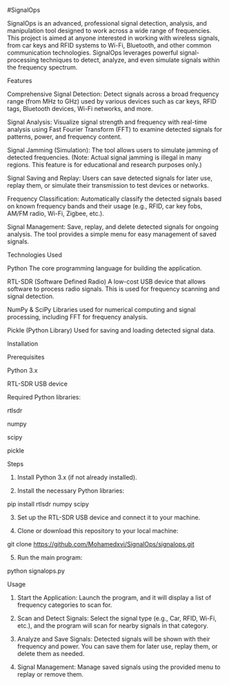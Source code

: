 #SignalOps

SignalOps is an advanced, professional signal detection, analysis, and manipulation tool designed to work across a wide range of frequencies. This project is aimed at anyone interested in working with wireless signals, from car keys and RFID systems to Wi-Fi, Bluetooth, and other common communication technologies. SignalOps leverages powerful signal-processing techniques to detect, analyze, and even simulate signals within the frequency spectrum.

Features

Comprehensive Signal Detection:
Detect signals across a broad frequency range (from MHz to GHz) used by various devices such as car keys, RFID tags, Bluetooth devices, Wi-Fi networks, and more.

Signal Analysis:
Visualize signal strength and frequency with real-time analysis using Fast Fourier Transform (FFT) to examine detected signals for patterns, power, and frequency content.

Signal Jamming (Simulation):
The tool allows users to simulate jamming of detected frequencies. (Note: Actual signal jamming is illegal in many regions. This feature is for educational and research purposes only.)

Signal Saving and Replay:
Users can save detected signals for later use, replay them, or simulate their transmission to test devices or networks.

Frequency Classification:
Automatically classify the detected signals based on known frequency bands and their usage (e.g., RFID, car key fobs, AM/FM radio, Wi-Fi, Zigbee, etc.).

Signal Management:
Save, replay, and delete detected signals for ongoing analysis. The tool provides a simple menu for easy management of saved signals.


Technologies Used

Python
The core programming language for building the application.

RTL-SDR (Software Defined Radio)
A low-cost USB device that allows software to process radio signals. This is used for frequency scanning and signal detection.

NumPy & SciPy
Libraries used for numerical computing and signal processing, including FFT for frequency analysis.

Pickle (Python Library)
Used for saving and loading detected signal data.


Installation

Prerequisites

Python 3.x

RTL-SDR USB device

Required Python libraries:

rtlsdr

numpy

scipy

pickle



Steps

1. Install Python 3.x (if not already installed).


2. Install the necessary Python libraries:

pip install rtlsdr numpy scipy


3. Set up the RTL-SDR USB device and connect it to your machine.


4. Clone or download this repository to your local machine:

git clone https://github.com/Mohamedxvi/SignalOps/signalops.git


5. Run the main program:

python signalops.py



Usage

1. Start the Application:
Launch the program, and it will display a list of frequency categories to scan for.


2. Scan and Detect Signals:
Select the signal type (e.g., Car, RFID, Wi-Fi, etc.), and the program will scan for nearby signals in that category.


3. Analyze and Save Signals:
Detected signals will be shown with their frequency and power. You can save them for later use, replay them, or delete them as needed.


4. Signal Management:
Manage saved signals using the provided menu to replay or remove them.
